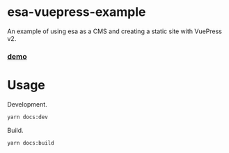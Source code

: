 # esa-vuepress-example
An example of using esa as a CMS and creating a static site with VuePress v2.

### [demo](kawamataryo.github.io/esa-vuepress-starter/)

# Usage

Development.

```bash
yarn docs:dev
```

Build.

```bash
yarn docs:build
```
